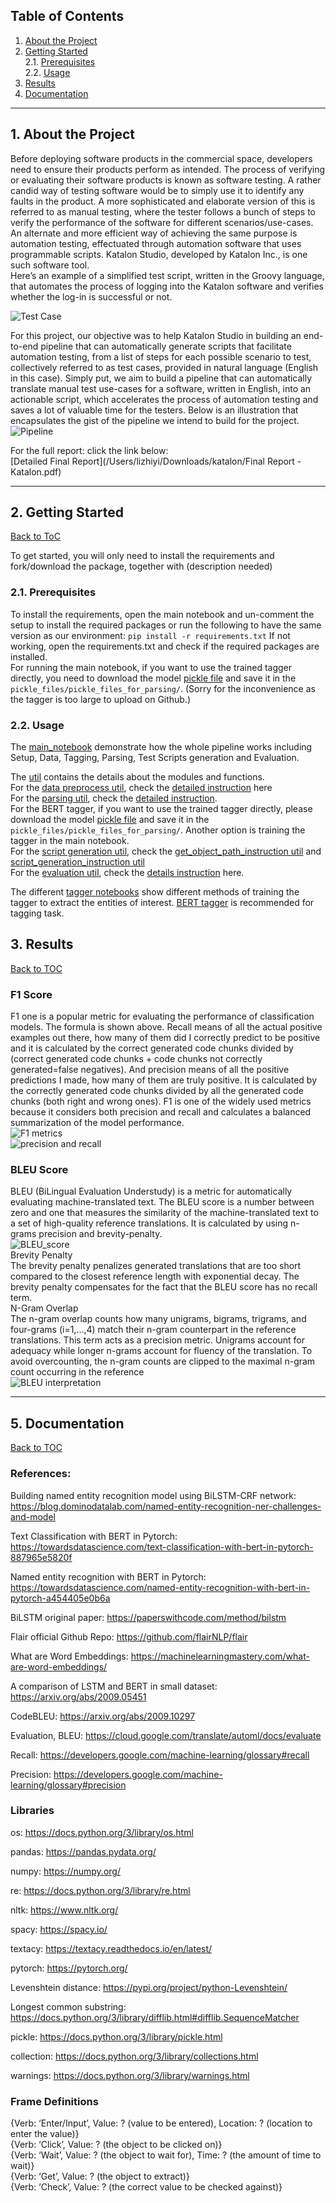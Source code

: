 ## Table of Contents  
<a name="toc"/></a>
<!--ts-->
   1. [About the Project](#about)
   2. [Getting Started](#gettingstarted)  
        2.1. [Prerequisites](#prerequisites)  
        2.2. [Usage](#usage)  
   3. [Results](#results)  
   4. [Documentation](#documentation)   
<!--te-->

---
<a name="about"/></a>
## 1. About the Project

Before deploying software products in the commercial space, developers need to ensure their products perform as intended. The process of verifying or evaluating their software products is known as software testing. A rather candid way of testing software would be to simply use it to identify any faults in the product. A more sophisticated and elaborate version of this is referred to as manual testing, where the tester follows a bunch of steps to verify the performance of the software for different scenarios/use-cases. An alternate and more efficient way of achieving the same purpose is automation testing, effectuated through automation software that uses programmable scripts. Katalon Studio, developed by Katalon Inc., is one such software tool.  
Here’s an example of a simplified test script, written in the Groovy language, that automates the process of logging into the Katalon software and verifies whether the log-in is successful or not.

![Test Case](Images/pipeline1.png)

For this project, our objective was to help Katalon Studio in building an end-to-end pipeline that can automatically generate scripts that facilitate automation testing, from a list of steps for each possible scenario to test, collectively referred to as test cases, provided in natural language (English in this case). 
Simply put, we aim to build a pipeline that can automatically translate manual test use-cases for a software, written in English, into an actionable script, which accelerates the process of automation testing and saves a lot of valuable time for the testers.  Below is an illustration that encapsulates the gist of the pipeline we intend to build for the project.
![Pipeline](Images/pipeline2.jpg)

For the full report: click the link below: <br>
[Detailed Final Report](/Users/lizhiyi/Downloads/katalon/Final Report - Katalon.pdf)

---
<a name="gettingstarted"/></a>
##  2. Getting Started
[Back to ToC](#toc)  

To get started, you will only need to install the requirements and 
fork/download the  package, together with (description needed)

<a name="prerequisites"/></a>
###  2.1. Prerequisites
To install the requirements, open the main notebook and un-comment the setup to install the required packages or run the following to have the same version as our environment: 
```pip install -r requirements.txt```
If not working, open the requirements.txt and check if the required packages are installed.<br>
For running the main notebook, if you want to use the trained tagger directly, you need to download the model [pickle file](https://drive.google.com/file/d/1VXX8jcqaZY7p5K1ZQ8NSq3xIqZ8XSj2q/view?usp=sharing) and save it in the `pickle_files/pickle_files_for_parsing/`. (Sorry for the inconvenience as the tagger is too large to upload on Github.)

<a name="usage"/></a>
###  2.2. Usage
The [main_notebook](main_notebook.ipynb) demonstrate how the whole pipeline works including Setup, Data, Tagging, Parsing, Test Scripts generation and Evaluation. <br>


The [util](util) contains the details about the modules and functions. <br>
For the [data preprocess util](util/data_preprocess), check the [detailed instruction](util/data_preprocess/process_steps.md) here<br>
For the [parsing util](util/parsing), check the [detailed instruction](util/parsing/parsing_instructions.md).<br>
For the BERT tagger, if you want to use the trained tagger directly, please download the model [pickle file](https://drive.google.com/file/d/1VXX8jcqaZY7p5K1ZQ8NSq3xIqZ8XSj2q/view?usp=sharing) and save it in the `pickle_files/pickle_files_for_parsing/`. Another option is training the tagger in the main notebook. <br>
For the [script generation util](util/script_generation), check the [get_object_path_instruction util](util/script_generation/get_object_path_instructions.md) and [script_generation_instruction util](util/script_generation/script_generation_instructions.md)<br>
For the [evaluation util](util/evaluation/evaluator.py), check the [details instruction](util/evaluation/evaluation_instruction.md) here. <br>

The different [tagger notebooks](notebooks/Taggers) show different methods of training the tagger to extract the entities of interest. [BERT tagger](notebooks/Taggers/bert_tagger.ipynb) is recommended for tagging task. 




<a name="results"/></a>
## 3. Results
[Back to TOC](#toc)

### F1 Score <br>

F1 one is a popular metric for evaluating the performance of classification models. The formula is shown above. Recall means of all the actual positive examples out there, how many of them did I correctly predict to be positive and it is calculated by the correct generated code chunks divided by (correct generated code chunks + code chunks not correctly generated=false negatives). And precision means of all the positive predictions I made, how many of them are truly positive. It is calculated by the correctly generated code chunks divided by all the generated code chunks (both right and wrong ones). F1 is one of the widely used metrics because it considers both precision and recall and calculates a balanced summarization of the model performance. <br>
![F1 metrics](Images/F1.png) <br>
![precision and recall](Images/F1_score.png)

### BLEU Score <br>
BLEU (BiLingual Evaluation Understudy) is a metric for automatically evaluating machine-translated text. The BLEU score is a number between zero and one that measures the similarity of the machine-translated text to a set of high-quality reference translations.  It is calculated by using n-grams precision and brevity-penalty. <br>
![BLEU_score](Images/BLEU_score.png) <br>
Brevity Penalty <br>
The brevity penalty penalizes generated translations that are too short compared to the closest reference length with exponential decay. The brevity penalty compensates for the fact that the BLEU score has no recall term. <br>
N-Gram Overlap <br>
The n-gram overlap counts how many unigrams, bigrams, trigrams, and four-grams (i=1,...,4) match their n-gram counterpart in the reference translations. This term acts as a precision metric. Unigrams account for adequacy while longer n-grams account for fluency of the translation. To avoid overcounting, the n-gram counts are clipped to the maximal n-gram count occurring in the reference <br>
![BLEU interpretation](Images/BLEU_cal.png)


---
<a name="documentation"/></a>
## 5. Documentation
[Back to TOC](#toc)

### References: 
Building named entity recognition model using BiLSTM-CRF network: https://blog.dominodatalab.com/named-entity-recognition-ner-challenges-and-model

Text Classification with BERT in Pytorch: https://towardsdatascience.com/text-classification-with-bert-in-pytorch-887965e5820f

Named entity recognition with BERT in Pytorch: https://towardsdatascience.com/named-entity-recognition-with-bert-in-pytorch-a454405e0b6a

BiLSTM original paper: https://paperswithcode.com/method/bilstm

Flair official Github Repo: https://github.com/flairNLP/flair

What are Word Embeddings: https://machinelearningmastery.com/what-are-word-embeddings/

A comparison of LSTM and BERT in small dataset:  https://arxiv.org/abs/2009.05451

CodeBLEU: https://arxiv.org/abs/2009.10297

Evaluation, BLEU: https://cloud.google.com/translate/automl/docs/evaluate

Recall: https://developers.google.com/machine-learning/glossary#recall

Precision: https://developers.google.com/machine-learning/glossary#precision

### Libraries 
os: https://docs.python.org/3/library/os.html

pandas: https://pandas.pydata.org/

numpy: https://numpy.org/

re: https://docs.python.org/3/library/re.html

nltk:  https://www.nltk.org/

spacy: https://spacy.io/

textacy: https://textacy.readthedocs.io/en/latest/

pytorch: https://pytorch.org/

Levenshtein distance: https://pypi.org/project/python-Levenshtein/

Longest common substring: https://docs.python.org/3/library/difflib.html#difflib.SequenceMatcher

pickle: https://docs.python.org/3/library/pickle.html

collection: https://docs.python.org/3/library/collections.html

warnings: https://docs.python.org/3/library/warnings.html

### Frame Definitions
{Verb: ‘Enter/Input’, Value: ? (value to be entered), Location: ? (location to enter the value)}<br>
{Verb: ‘Click’, Value: ? (the object to be clicked on)}<br>
{Verb: ‘Wait’, Value: ? (the object to wait for), Time: ? (the amount of time to wait)}<br>
{Verb: ‘Get’, Value: ? (the object to extract)}<br>
{Verb: ‘Check’, Value: ? (the correct value to be checked against)}
